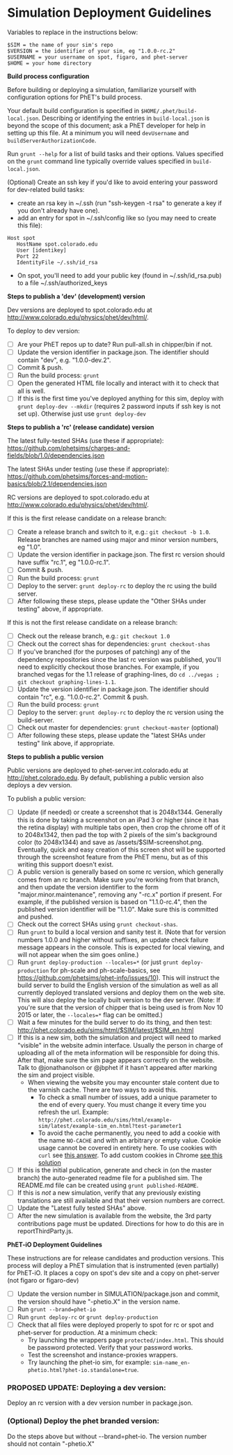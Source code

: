  **Simulation Deployment Guidelines**
=====================================

Variables to replace in the instructions below:

```
$SIM = the name of your sim's repo
$VERSION = the identifier of your sim, eg "1.0.0-rc.2"
$USERNAME = your username on spot, figaro, and phet-server
$HOME = your home directory
```

**Build process configuration**

Before building or deploying a simulation, familiarize yourself with configuration options for PhET's build process.

Your default build configuration is specified in `$HOME/.phet/build-local.json`. Describing or identifying the entries in `build-local.json` is beyond the scope of this document; ask a PhET developer for help in setting up this file. At a minimum you will need `devUsername` and `buildServerAuthorizationCode`.

Run `grunt --help` for a list of build tasks and their options. Values specified on the `grunt` command line typically override values specified in `build-local.json`.

(Optional) Create an ssh key if you'd like to avoid entering your password for dev-related build tasks:

- create an rsa key in ~/.ssh (run "ssh-keygen -t rsa" to generate a key if you don't already have one).
- add an entry for spot in ~/.ssh/config like so (you may need to create this file):

```
Host spot
   HostName spot.colorado.edu
   User [identikey]
   Port 22
   IdentityFile ~/.ssh/id_rsa
```
- On spot, you'll need to add your public key (found in ~/.ssh/id_rsa.pub) to a file ~/.ssh/authorized_keys

**Steps to publish a 'dev' (development) version**

Dev versions are deployed to spot.colorado.edu at http://www.colorado.edu/physics/phet/dev/html/.

To deploy to dev version:

- [ ] Are your PhET repos up to date? Run pull-all.sh in chipper/bin if not.
- [ ] Update the version identifier in package.json. The identifier should contain "dev", e.g. "1.0.0-dev.2".
- [ ] Commit & push.
- [ ] Run the build process: `grunt`
- [ ] Open the generated HTML file locally and interact with it to check that all is well.
- [ ] If this is the first time you've deployed anything for this sim, deploy with `grunt deploy-dev --mkdir` (requires 2 password inputs if ssh key is not set up). Otherwise just use `grunt deploy-dev`

**Steps to publish a 'rc' (release candidate) version**

The latest fully-tested SHAs (use these if appropriate): https://github.com/phetsims/charges-and-fields/blob/1.0/dependencies.json

The latest SHAs under testing (use these if appropriate): https://github.com/phetsims/forces-and-motion-basics/blob/2.1/dependencies.json

RC versions are deployed to spot.colorado.edu at http://www.colorado.edu/physics/phet/dev/html/.

If this is the first release candidate on a release branch:

- [ ] Create a release branch and switch to it, e.g.: `git checkout -b 1.0`. Release branches are named using major and minor version numbers, eg "1.0".
- [ ] Update the version identifier in package.json. The first rc version should have suffix "rc.1", eg "1.0.0-rc.1".
- [ ] Commit & push.
- [ ] Run the build process: `grunt`
- [ ] Deploy to the server: `grunt deploy-rc` to deploy the rc using the build server.
- [ ] After following these steps, please update the "Other SHAs under testing" above, if appropriate.

If this is not the first release candidate on a release branch:

- [ ] Check out the release branch, e.g.: `git checkout 1.0`
- [ ] Check out the correct shas for dependencies: `grunt checkout-shas`
- [ ] If you've branched (for the purposes of patching) any of the dependency repositories since the last rc version was published, you'll need to explicitly checkout those branches. For example, if you branched vegas for the 1.1 release of graphing-lines, do `cd ../vegas ; git checkout graphing-lines-1.1`.
- [ ] Update the version identifier in package.json. The identifier should contain "rc", e.g. "1.0.0-rc.2". Commit & push.
- [ ] Run the build process: `grunt`
- [ ] Deploy to the server: `grunt deploy-rc` to deploy the rc version using the build-server.
- [ ] Check out master for dependencies: `grunt checkout-master` (optional)
- [ ] After following these steps, please update the "latest SHAs under testing" link above, if appropriate.

**Steps to publish a public version**

Public versions are deployed to phet-server.int.colorado.edu at http://phet.colorado.edu.
By default, publishing a public version also deploys a dev version.

To publish a public version:

- [ ] Update (if needed) or create a screenshot that is 2048x1344.  Generally this is done by taking a screenshot on an iPad 3 or higher (since it has the retina display) with multiple tabs open, then crop the chrome off of it to 2048x1342, then pad the top with 2
pixels of the sim's background color (to 2048x1344) and save as /assets/$SIM-screenshot.png.  Eventually, quick and easy
creation of this screen shot will be supported through the screenshot feature from the PhET menu, but as of this writing
this support doesn't exist.
- [ ] A public version is generally based on some rc version, which generally comes from an rc branch.  Make sure you're
working from that branch, and then update the version identifier to the form "major.minor.maintenance", removing any
"-rc.x" portion if present. For example, if the published version is based on "1.1.0-rc.4", then the published version
identifier will be "1.1.0".  Make sure this is committed and pushed.
- [ ] Check out the correct SHAs using `grunt checkout-shas`.
- [ ] Run `grunt` to build a local version and sanity test it. (Note that for version numbers 1.0.0 and higher without suffixes, an update check failure message appears in the console. This is expected for local viewing, and will not appear when the sim goes online.)
- [ ] Run `grunt deploy-production --locales=*` (or just `grunt deploy-production` for ph-scale and ph-scale-basics, see https://github.com/phetsims/phet-info/issues/10).  This will instruct the build server to build the English version of the
simulation as well as all currently deployed translated versions and deploy them on the web site.  This will also deploy
the locally built version to the dev server.  (Note: If you're sure that the version of chipper that is being used is
from Nov 10 2015 or later, the `--locales=*` flag can be omitted.)
- [ ] Wait a few minutes for the build server to do its thing, and then test: http://phet.colorado.edu/sims/html/$SIM/latest/$SIM_en.html
- [ ] If this is a new sim, both the simulation and project will need to marked "visible" in the website admin interface.
Usually the person in charge of uploading all of the meta information will be responsible for doing this. After that,
make sure the sim page appears correctly on the website. Talk to @jonathanolson or @jbphet if it hasn't appeared after marking the
sim and project visible.
  - When viewing the website you may encounter stale content due to the varnish cache.  There are two ways to avoid this.  
    - To check a small number of issues, add a unique parameter to the end of every query. You must change it every time you refresh the url. Example: `http://phet.colorado.edu/sims/html/example-sim/latest/example-sim_en.html?test-parameter1`
    - To avoid the cache permanently, you need to add a cookie with the name `NO-CACHE` and with an arbitrary or empty value.   Cookie usage cannot be covered in entirety here.  To use cookies with `curl` see [this answer](http://stackoverflow.com/a/7186160/2496827).  To add custom cookies in Chrome [see this solution](http://superuser.com/a/636697/493443)
- [ ] If this is the initial publication, generate and check in (on the master branch) the auto-generated readme file for a
published sim.  The README.md file can be created using ```grunt published-README```.
- [ ] If this is *not* a new simulation, verify that any previously existing translations are still available and that
their version numbers are correct.
- [ ] Update the "Latest fully tested SHAs" above.
- [ ] After the new simulation is available from the website, the 3rd party contributions page must be updated.  Directions
for how to do this are in reportThirdParty.js.

**PhET-iO Deployment Guidelines**

These instructions are for release candidates and production versions.
This process will deploy a PhET simulation that is instrumented (even partially) for PhET-iO.
It places a copy on spot's dev site and a copy on phet-server (not figaro or figaro-dev)

- [ ] Update the version number in SIMULATION/package.json and commit, the version should have "-phetio.X" in the version name.
- [ ] Run `grunt --brand=phet-io`
- [ ] Run `grunt deploy-rc` or `grunt deploy-production`
- [ ] Check that all files were deployed properly to spot for rc or spot and phet-server for production. At a minimum check:
    - Try launching the wrappers page `protected/index.html`.  This should be password protected.  Verify that your password works.
    - Test the screenshot and instance-proxies wrappers.
    - Try launching the phet-io sim, for example: `sim-name_en-phetio.html?phet-io.standalone=true`.
    
### PROPOSED UPDATE: Deploying a dev version:
Deploy an rc version with a dev version number in package.json.

### (Optional) Deploy the phet branded version:
Do the steps above but without --brand=phet-io.  The version number should not contain "-phetio.X"
